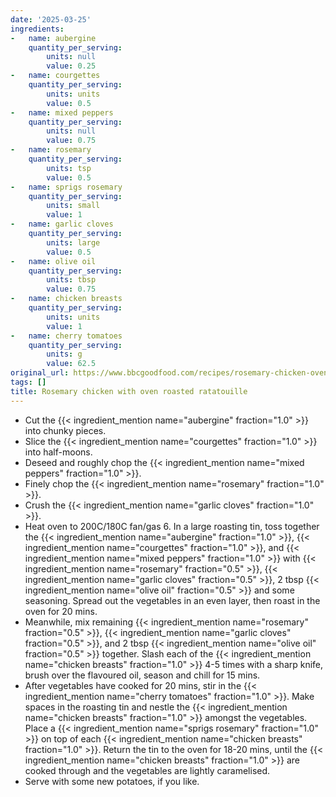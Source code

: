 ```yaml
---
date: '2025-03-25'
ingredients:
-   name: aubergine
    quantity_per_serving:
        units: null
        value: 0.25
-   name: courgettes
    quantity_per_serving:
        units: units
        value: 0.5
-   name: mixed peppers
    quantity_per_serving:
        units: null
        value: 0.75
-   name: rosemary
    quantity_per_serving:
        units: tsp
        value: 0.5
-   name: sprigs rosemary
    quantity_per_serving:
        units: small
        value: 1
-   name: garlic cloves
    quantity_per_serving:
        units: large
        value: 0.5
-   name: olive oil
    quantity_per_serving:
        units: tbsp
        value: 0.75
-   name: chicken breasts
    quantity_per_serving:
        units: units
        value: 1
-   name: cherry tomatoes
    quantity_per_serving:
        units: g
        value: 62.5
original_url: https://www.bbcgoodfood.com/recipes/rosemary-chicken-oven-roasted-ratatouille
tags: []
title: Rosemary chicken with oven roasted ratatouille
---
```


- Cut the {{< ingredient_mention name="aubergine" fraction="1.0" >}} into chunky pieces.
- Slice the {{< ingredient_mention name="courgettes" fraction="1.0" >}} into half-moons.
- Deseed and roughly chop the {{< ingredient_mention name="mixed peppers" fraction="1.0" >}}.
- Finely chop the {{< ingredient_mention name="rosemary" fraction="1.0" >}}.
- Crush the {{< ingredient_mention name="garlic cloves" fraction="1.0" >}}.
- Heat oven to 200C/180C fan/gas 6. In a large roasting tin, toss together the {{< ingredient_mention name="aubergine" fraction="1.0" >}}, {{< ingredient_mention name="courgettes" fraction="1.0" >}}, and {{< ingredient_mention name="mixed peppers" fraction="1.0" >}} with {{< ingredient_mention name="rosemary" fraction="0.5" >}}, {{< ingredient_mention name="garlic cloves" fraction="0.5" >}}, 2 tbsp {{< ingredient_mention name="olive oil" fraction="0.5" >}} and some seasoning. Spread out the vegetables in an even layer, then roast in the oven for 20 mins.
- Meanwhile, mix remaining {{< ingredient_mention name="rosemary" fraction="0.5" >}}, {{< ingredient_mention name="garlic cloves" fraction="0.5" >}}, and 2 tbsp {{< ingredient_mention name="olive oil" fraction="0.5" >}} together. Slash each of the {{< ingredient_mention name="chicken breasts" fraction="1.0" >}} 4-5 times with a sharp knife, brush over the flavoured oil, season and chill for 15 mins.
- After vegetables have cooked for 20 mins, stir in the {{< ingredient_mention name="cherry tomatoes" fraction="1.0" >}}. Make spaces in the roasting tin and nestle the {{< ingredient_mention name="chicken breasts" fraction="1.0" >}} amongst the vegetables. Place a {{< ingredient_mention name="sprigs rosemary" fraction="1.0" >}} on top of each {{< ingredient_mention name="chicken breasts" fraction="1.0" >}}. Return the tin to the oven for 18-20 mins, until the {{< ingredient_mention name="chicken breasts" fraction="1.0" >}} are cooked through and the vegetables are lightly caramelised.
- Serve with some new potatoes, if you like.